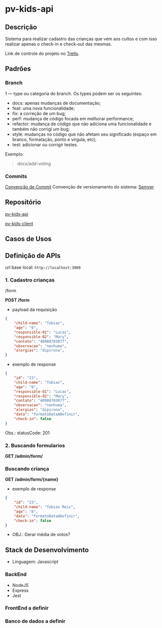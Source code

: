  # pv-kids-api
 
 ## Descrição
 
Sistema para realizar cadastro das crianças que vem aos cultos e com isso realizar apenas o check-in e check-out das mesmas.

Link de controle do projeto no [Trello](https://trello.com/).

## Padrões

### Branch
1 — type ou categoria do branch. Os types podem ser os seguintes:
- docs: apenas mudanças de documentação;
- feat: uma nova funcionalidade;
- fix: a correção de um bug;
- perf: mudança de código focada em melhorar performance;
- refactor: mudança de código que não adiciona uma funcionalidade e também não corrigi um bug;
- style: mudanças no código que não afetam seu significado (espaço em branco, formatação, ponto e vírgula, etc);
- test: adicionar ou corrigir testes.

Exemplo:
> docs/add-voting

### Commits
[Convenção de Commit](https://www.conventionalcommits.org/en/v1.0.0/)
Convenção de versionamento do sistema: [Semver](https://semver.org/lang/pt-BR/)

## Repositório

[pv-kids-api](https://github.com/LucasRe1s/kids-api/)

[pv-kids-client](https://github.com/LucasRe1s/)
 
## Casos de Usos

## Definição de APIs

url base local: `http://localhost:3000`

### 1. Cadastro crianças

/form

**POST /form**
* payload da requisição
```json
{
    "child-name": "Tobias",
    "age": "6",
    "responsible-01": "Lucas",
    "responsible-02": "Mary",
    "contato": "48988703077",
    "observacao": "nenhuma",
    "alergias": "dipirona",
}

```

* exemplo de response
```json
{
    "id": "23",
    "child-name": "Tobias",
    "age": "6",
    "responsible-01": "Lucas",
    "responsible-02": "Mary",
    "contato": "48988703077",
    "observacao": "nenhuma",
    "alergias": "dipirona",
    "data": "formatoDataADefinir",
    "check-in": false
}
```
Obs.: statusCode: 201

### 2. Buscando formularios
**GET /admin/form/**

### Buscando criança
**GET /admin/form/{name}**

* exemplo de response 
```json 
{
    "id": "23",
    "child-name": "Tobias Reis",
    "age": "6",
    "data": "formatoDataADefinir",
    "check-in": false
}
```


- OBJ.: 
 Gerar média de votos?
 
 
## Stack de Desenvolvimento

- Linguagem: Javascript

### BackEnd
- NodeJS
- Express
- Jest

### FrontEnd a definir


### Banco de dados a definir